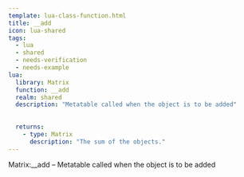 ```yaml
---
template: lua-class-function.html
title: __add
icon: lua-shared
tags:
  - lua
  - shared
  - needs-verification
  - needs-example
lua:
  library: Matrix
  function: __add
  realm: shared
  description: "Metatable called when the object is to be added"
  
  
  returns:
    - type: Matrix
      description: "The sum of the objects."
---
```


<div class="lua__search__keywords">
Matrix:__add &#x2013; Metatable called when the object is to be added
</div>
